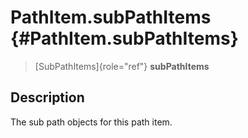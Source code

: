 PathItem.subPathItems {#PathItem.subPathItems}
=====================

> [SubPathItems]{role="ref"} **subPathItems**

Description
-----------

The sub path objects for this path item.

